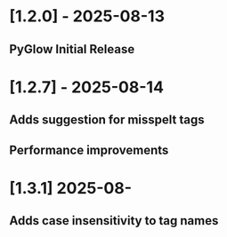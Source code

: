 # [1.2.0] - 2025-08-13

## PyGlow Initial Release

# [1.2.7] - 2025-08-14

## Adds suggestion for misspelt tags
## Performance improvements

# [1.3.1] 2025-08-

## Adds case insensitivity to tag names